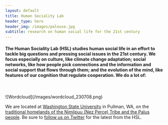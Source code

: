 ```yaml
---
layout: default
title: Human Sociality Lab
header_type: hero
header_img: /images/palouse.jpg
subtitle: research on human social life for the 21st century
---
```

<link rel="shortcut icon" type="image/png" 
      href="{{ "/images/favicon.png"  | absolute_url }}">
      
<h4>The Human Sociality Lab (HSL) studies human social life in an effort to tackle big questions and pressing social issues in the 21st century. We focus especially on culture, like climate change adaptation; social networks, like how people pick connections and the information and social support that flows through them; and the evolution of the mind, like features of our cognition that regulate cooperation. We do a lot of:</h4>
<br />
<br />
![Wordcloud](/images/wordcloud_230708.png)

We are located at [Washington State University](https://www.anthro.wsu.edu) in Pullman, WA, on the [traditional homelands of the Nimíipuu (Nez Perce) Tribe and the Palus people](https://wsu.edu/about/land-acknowledgement/). Be sure to [follow us on Twitter](https://www.twitter.com/SocialityLab) for the latest from the HSL.
